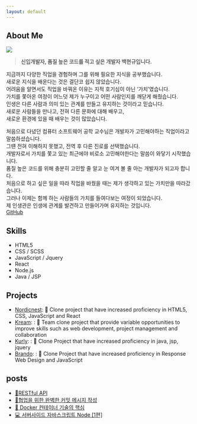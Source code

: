 ```yaml
---
layout: default
---
```


## About Me

<img class="profile-picture" src="https://avatars.githubusercontent.com/u/114740158?v=4">

>**신입개발자, 품질 높은 코드를 적고 싶은 개발자 백현규입니다.**

지금까지 다양한 직업을 경험하며 그를 위해 필요한 지식을 공부했습니다.  
새로운 지식을 배운다는 것은 결단코 쉽지 않았습니다.  
어려움을 알면서도 직업을 바꿔온 이유는 지적 호기심이 아닌 ‘가치’였습니다.  
가치를 쫓아온 여정이 어느덧 제가 누구이고 어떤 사람인지를 깨닫게 해줬습니다.  
인생은 다른 사람과 의미 있는 관계를 만들고 유지하는 것이라고 믿습니다.   
새로운 사람들을 만나고, 전혀 다른 문화에 대해 배우고,  
새로운 환경에 있을 때 배우는 것이 많았습니다.

처음으로 다녔던 컴퓨터 소프트웨어 공학 교수님은 개발자가 고민해야하는 직업이라고 말씀하셨습니다.  
그떈 전혀 이해하지 못했고, 전역 후 다른 진로를 선택했습니다.  
개발자로서 가치를 쫓고 있는 최근에야 비로소 고민해야한다는 말씀이 와닿기 시작했습니다.  
품질 높은 코드를 위해 충분히 고민할 줄 알고 눈 여겨 볼 줄 아는 개발자가 되고자 합니다.  
처음으로 하고 싶은 일을 따라 직업을 바꿨을 때는 제가 생각하고 있는 가치만을 따라갔습니다.  
그러나 이제는 함께 하는 사람들의 가치를 들여다보는 여정이 되었습니다.  
제 인생관은 인생에 관계를 발견하고 만들어가며 유지하는 것입니다.  
[GitHub](https://github.com/sambeak)

## Skills

* HTML5
* CSS / SCSS
* JavaScript / Jquery
* React
* Node.js
* Java / JSP

## Projects

- [Nordicnest](https://github.com/sambeak/nordicnest_react): 📄 Clone project that have increased proficiency in HTML5, CSS, JavaScript and React
- [Kream](https://github.com/sambeak/kream_react): : 📄 Team clone project that provide variable opportunities to improve skills such as web development, project management and collaboration
- [Kurly](https://github.com/sambeak/kurly_react): : 📄 Clone Project that have increased proficiency in java, jsp, jquery
- [Brando](https://github.com/sambeak/brando_js): : 📄 Clone Project that have increased proficiency in Response Web Design and JavaScript

## posts

- [🏰RESTful API](https://sambeak.github.io/posts/restful-api/)
- [🤝협업을 위한 완벽한 커밋 메시지 작성](https://sambeak.github.io/posts/commit/)
- [🚢 Docker 컨테이너 기술의 핵심](https://sambeak.github.io/posts/docker/)
- [💻 서버사이드 자바스크립트 Node [1편]](https://sambeak.github.io/posts/nodejs/)